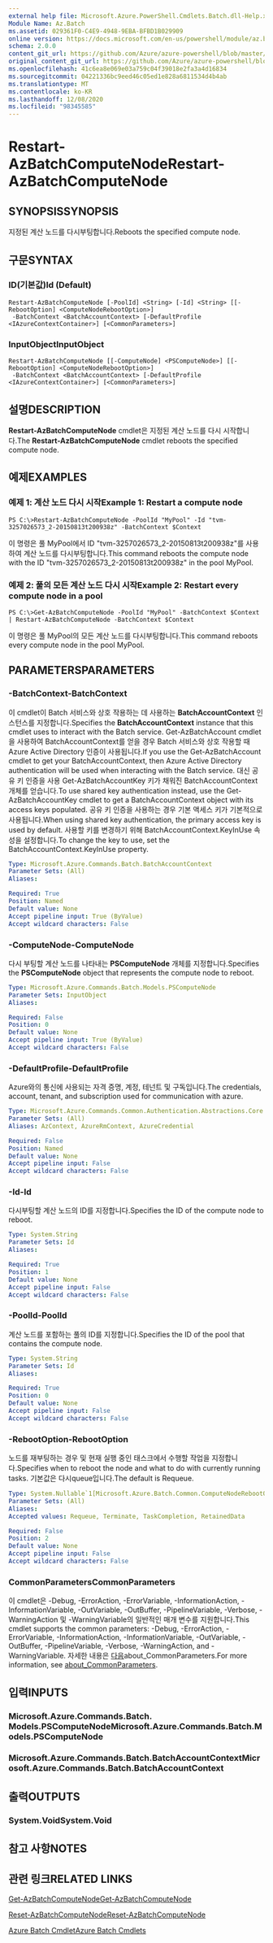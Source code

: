 ```yaml
---
external help file: Microsoft.Azure.PowerShell.Cmdlets.Batch.dll-Help.xml
Module Name: Az.Batch
ms.assetid: 029361F0-C4E9-4948-9EBA-BFBD1B029909
online version: https://docs.microsoft.com/en-us/powershell/module/az.batch/restart-azbatchcomputenode
schema: 2.0.0
content_git_url: https://github.com/Azure/azure-powershell/blob/master/src/Batch/Batch/help/Restart-AzBatchComputeNode.md
original_content_git_url: https://github.com/Azure/azure-powershell/blob/master/src/Batch/Batch/help/Restart-AzBatchComputeNode.md
ms.openlocfilehash: 41c6ea8e069e03a759c04f39018e2fa3a4d16834
ms.sourcegitcommit: 04221336bc9eed46c05ed1e828a6811534d4b4ab
ms.translationtype: MT
ms.contentlocale: ko-KR
ms.lasthandoff: 12/08/2020
ms.locfileid: "98345585"
---
```

# <span data-ttu-id="8779b-101">Restart-AzBatchComputeNode</span><span class="sxs-lookup"><span data-stu-id="8779b-101">Restart-AzBatchComputeNode</span></span>

## <span data-ttu-id="8779b-102">SYNOPSIS</span><span class="sxs-lookup"><span data-stu-id="8779b-102">SYNOPSIS</span></span>
<span data-ttu-id="8779b-103">지정된 계산 노드를 다시부팅합니다.</span><span class="sxs-lookup"><span data-stu-id="8779b-103">Reboots the specified compute node.</span></span>

## <span data-ttu-id="8779b-104">구문</span><span class="sxs-lookup"><span data-stu-id="8779b-104">SYNTAX</span></span>

### <span data-ttu-id="8779b-105">ID(기본값)</span><span class="sxs-lookup"><span data-stu-id="8779b-105">Id (Default)</span></span>
```
Restart-AzBatchComputeNode [-PoolId] <String> [-Id] <String> [[-RebootOption] <ComputeNodeRebootOption>]
 -BatchContext <BatchAccountContext> [-DefaultProfile <IAzureContextContainer>] [<CommonParameters>]
```

### <span data-ttu-id="8779b-106">InputObject</span><span class="sxs-lookup"><span data-stu-id="8779b-106">InputObject</span></span>
```
Restart-AzBatchComputeNode [[-ComputeNode] <PSComputeNode>] [[-RebootOption] <ComputeNodeRebootOption>]
 -BatchContext <BatchAccountContext> [-DefaultProfile <IAzureContextContainer>] [<CommonParameters>]
```

## <span data-ttu-id="8779b-107">설명</span><span class="sxs-lookup"><span data-stu-id="8779b-107">DESCRIPTION</span></span>
<span data-ttu-id="8779b-108">**Restart-AzBatchComputeNode** cmdlet은 지정된 계산 노드를 다시 시작합니다.</span><span class="sxs-lookup"><span data-stu-id="8779b-108">The **Restart-AzBatchComputeNode** cmdlet reboots the specified compute node.</span></span>

## <span data-ttu-id="8779b-109">예제</span><span class="sxs-lookup"><span data-stu-id="8779b-109">EXAMPLES</span></span>

### <span data-ttu-id="8779b-110">예제 1: 계산 노드 다시 시작</span><span class="sxs-lookup"><span data-stu-id="8779b-110">Example 1: Restart a compute node</span></span>
```
PS C:\>Restart-AzBatchComputeNode -PoolId "MyPool" -Id "tvm-3257026573_2-20150813t200938z" -BatchContext $Context
```

<span data-ttu-id="8779b-111">이 명령은 풀 MyPool에서 ID "tvm-3257026573_2-20150813t200938z"를 사용하여 계산 노드를 다시부팅합니다.</span><span class="sxs-lookup"><span data-stu-id="8779b-111">This command reboots the compute node with the ID "tvm-3257026573_2-20150813t200938z" in the pool MyPool.</span></span>

### <span data-ttu-id="8779b-112">예제 2: 풀의 모든 계산 노드 다시 시작</span><span class="sxs-lookup"><span data-stu-id="8779b-112">Example 2: Restart every compute node in a pool</span></span>
```
PS C:\>Get-AzBatchComputeNode -PoolId "MyPool" -BatchContext $Context | Restart-AzBatchComputeNode -BatchContext $Context
```

<span data-ttu-id="8779b-113">이 명령은 풀 MyPool의 모든 계산 노드를 다시부팅합니다.</span><span class="sxs-lookup"><span data-stu-id="8779b-113">This command reboots every compute node in the pool MyPool.</span></span>

## <span data-ttu-id="8779b-114">PARAMETERS</span><span class="sxs-lookup"><span data-stu-id="8779b-114">PARAMETERS</span></span>

### <span data-ttu-id="8779b-115">-BatchContext</span><span class="sxs-lookup"><span data-stu-id="8779b-115">-BatchContext</span></span>
<span data-ttu-id="8779b-116">이 cmdlet이 Batch 서비스와 상호 작용하는 데 사용하는 **BatchAccountContext** 인스턴스를 지정합니다.</span><span class="sxs-lookup"><span data-stu-id="8779b-116">Specifies the **BatchAccountContext** instance that this cmdlet uses to interact with the Batch service.</span></span>
<span data-ttu-id="8779b-117">Get-AzBatchAccount cmdlet을 사용하여 BatchAccountContext를 얻을 경우 Batch 서비스와 상호 작용할 때 Azure Active Directory 인증이 사용됩니다.</span><span class="sxs-lookup"><span data-stu-id="8779b-117">If you use the Get-AzBatchAccount cmdlet to get your BatchAccountContext, then Azure Active Directory authentication will be used when interacting with the Batch service.</span></span> <span data-ttu-id="8779b-118">대신 공유 키 인증을 사용 Get-AzBatchAccountKey 키가 채워진 BatchAccountContext 개체를 얻습니다.</span><span class="sxs-lookup"><span data-stu-id="8779b-118">To use shared key authentication instead, use the Get-AzBatchAccountKey cmdlet to get a BatchAccountContext object with its access keys populated.</span></span> <span data-ttu-id="8779b-119">공유 키 인증을 사용하는 경우 기본 액세스 키가 기본적으로 사용됩니다.</span><span class="sxs-lookup"><span data-stu-id="8779b-119">When using shared key authentication, the primary access key is used by default.</span></span> <span data-ttu-id="8779b-120">사용할 키를 변경하기 위해 BatchAccountContext.KeyInUse 속성을 설정합니다.</span><span class="sxs-lookup"><span data-stu-id="8779b-120">To change the key to use, set the BatchAccountContext.KeyInUse property.</span></span>

```yaml
Type: Microsoft.Azure.Commands.Batch.BatchAccountContext
Parameter Sets: (All)
Aliases:

Required: True
Position: Named
Default value: None
Accept pipeline input: True (ByValue)
Accept wildcard characters: False
```

### <span data-ttu-id="8779b-121">-ComputeNode</span><span class="sxs-lookup"><span data-stu-id="8779b-121">-ComputeNode</span></span>
<span data-ttu-id="8779b-122">다시 부팅할 계산 노드를 나타내는 **PSComputeNode** 개체를 지정합니다.</span><span class="sxs-lookup"><span data-stu-id="8779b-122">Specifies the **PSComputeNode** object that represents the compute node to reboot.</span></span>

```yaml
Type: Microsoft.Azure.Commands.Batch.Models.PSComputeNode
Parameter Sets: InputObject
Aliases:

Required: False
Position: 0
Default value: None
Accept pipeline input: True (ByValue)
Accept wildcard characters: False
```

### <span data-ttu-id="8779b-123">-DefaultProfile</span><span class="sxs-lookup"><span data-stu-id="8779b-123">-DefaultProfile</span></span>
<span data-ttu-id="8779b-124">Azure와의 통신에 사용되는 자격 증명, 계정, 테넌트 및 구독입니다.</span><span class="sxs-lookup"><span data-stu-id="8779b-124">The credentials, account, tenant, and subscription used for communication with azure.</span></span>

```yaml
Type: Microsoft.Azure.Commands.Common.Authentication.Abstractions.Core.IAzureContextContainer
Parameter Sets: (All)
Aliases: AzContext, AzureRmContext, AzureCredential

Required: False
Position: Named
Default value: None
Accept pipeline input: False
Accept wildcard characters: False
```

### <span data-ttu-id="8779b-125">-Id</span><span class="sxs-lookup"><span data-stu-id="8779b-125">-Id</span></span>
<span data-ttu-id="8779b-126">다시부팅할 계산 노드의 ID를 지정합니다.</span><span class="sxs-lookup"><span data-stu-id="8779b-126">Specifies the ID of the compute node to reboot.</span></span>

```yaml
Type: System.String
Parameter Sets: Id
Aliases:

Required: True
Position: 1
Default value: None
Accept pipeline input: False
Accept wildcard characters: False
```

### <span data-ttu-id="8779b-127">-PoolId</span><span class="sxs-lookup"><span data-stu-id="8779b-127">-PoolId</span></span>
<span data-ttu-id="8779b-128">계산 노드를 포함하는 풀의 ID를 지정합니다.</span><span class="sxs-lookup"><span data-stu-id="8779b-128">Specifies the ID of the pool that contains the compute node.</span></span>

```yaml
Type: System.String
Parameter Sets: Id
Aliases:

Required: True
Position: 0
Default value: None
Accept pipeline input: False
Accept wildcard characters: False
```

### <span data-ttu-id="8779b-129">-RebootOption</span><span class="sxs-lookup"><span data-stu-id="8779b-129">-RebootOption</span></span>
<span data-ttu-id="8779b-130">노드를 재부팅하는 경우 및 현재 실행 중인 태스크에서 수행할 작업을 지정합니다.</span><span class="sxs-lookup"><span data-stu-id="8779b-130">Specifies when to reboot the node and what to do with currently running tasks.</span></span>
<span data-ttu-id="8779b-131">기본값은 다시queue입니다.</span><span class="sxs-lookup"><span data-stu-id="8779b-131">The default is Requeue.</span></span>

```yaml
Type: System.Nullable`1[Microsoft.Azure.Batch.Common.ComputeNodeRebootOption]
Parameter Sets: (All)
Aliases:
Accepted values: Requeue, Terminate, TaskCompletion, RetainedData

Required: False
Position: 2
Default value: None
Accept pipeline input: False
Accept wildcard characters: False
```

### <span data-ttu-id="8779b-132">CommonParameters</span><span class="sxs-lookup"><span data-stu-id="8779b-132">CommonParameters</span></span>
<span data-ttu-id="8779b-133">이 cmdlet은 -Debug, -ErrorAction, -ErrorVariable, -InformationAction, -InformationVariable, -OutVariable, -OutBuffer, -PipelineVariable, -Verbose, -WarningAction 및 -WarningVariable의 일반적인 매개 변수를 지원합니다.</span><span class="sxs-lookup"><span data-stu-id="8779b-133">This cmdlet supports the common parameters: -Debug, -ErrorAction, -ErrorVariable, -InformationAction, -InformationVariable, -OutVariable, -OutBuffer, -PipelineVariable, -Verbose, -WarningAction, and -WarningVariable.</span></span> <span data-ttu-id="8779b-134">자세한 내용은 [다음](http://go.microsoft.com/fwlink/?LinkID=113216)about_CommonParameters.</span><span class="sxs-lookup"><span data-stu-id="8779b-134">For more information, see [about_CommonParameters](http://go.microsoft.com/fwlink/?LinkID=113216).</span></span>

## <span data-ttu-id="8779b-135">입력</span><span class="sxs-lookup"><span data-stu-id="8779b-135">INPUTS</span></span>

### <span data-ttu-id="8779b-136">Microsoft.Azure.Commands.Batch. Models.PSComputeNode</span><span class="sxs-lookup"><span data-stu-id="8779b-136">Microsoft.Azure.Commands.Batch.Models.PSComputeNode</span></span>

### <span data-ttu-id="8779b-137">Microsoft.Azure.Commands.Batch.BatchAccountContext</span><span class="sxs-lookup"><span data-stu-id="8779b-137">Microsoft.Azure.Commands.Batch.BatchAccountContext</span></span>

## <span data-ttu-id="8779b-138">출력</span><span class="sxs-lookup"><span data-stu-id="8779b-138">OUTPUTS</span></span>

### <span data-ttu-id="8779b-139">System.Void</span><span class="sxs-lookup"><span data-stu-id="8779b-139">System.Void</span></span>

## <span data-ttu-id="8779b-140">참고 사항</span><span class="sxs-lookup"><span data-stu-id="8779b-140">NOTES</span></span>

## <span data-ttu-id="8779b-141">관련 링크</span><span class="sxs-lookup"><span data-stu-id="8779b-141">RELATED LINKS</span></span>

[<span data-ttu-id="8779b-142">Get-AzBatchComputeNode</span><span class="sxs-lookup"><span data-stu-id="8779b-142">Get-AzBatchComputeNode</span></span>](./Get-AzBatchComputeNode.md)

[<span data-ttu-id="8779b-143">Reset-AzBatchComputeNode</span><span class="sxs-lookup"><span data-stu-id="8779b-143">Reset-AzBatchComputeNode</span></span>](./Reset-AzBatchComputeNode.md)

[<span data-ttu-id="8779b-144">Azure Batch Cmdlet</span><span class="sxs-lookup"><span data-stu-id="8779b-144">Azure Batch Cmdlets</span></span>](/powershell/module/Az.Batch/)

